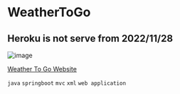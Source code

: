 # WeatherToGo

## Heroku is not serve from 2022/11/28
  ![image](https://user-images.githubusercontent.com/39983258/218307584-28a883e3-2c93-4d59-b9ae-384fb8bef491.png)

[Weather To Go Website](https://weathertogo.herokuapp.com/)

`java` `springboot` `mvc` `xml` `web application`
